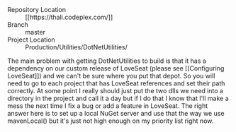 <dl>
<dt> Repository Location</dt>
<dd> [[https://thali.codeplex.com/]] </dd>
<dt> Branch</dt>
<dd> master</dd>
<dt> Project Location</dt>
<dd> Production/Utilities/DotNetUtilities/</dd>
</dl>

The main problem with getting DotNetUtilities to build is that it has a dependency on our custom release of LoveSeat (please see [[Configuring LoveSeat]]) and we can't be sure where you put that depot. So you will need to go to each project that has LoveSeat references and set their path correctly. At some point I really should just put the two dlls we need into a directory in the project and call it a day but if I do that I know that I'll make a mess the next time I fix a bug or add a feature in LoveSeat. The right answer here is to set up a local NuGet server and use that the way we use mavenLocal() but it's just not high enough on my priority list right now.